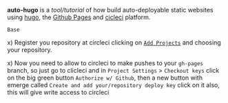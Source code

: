 **auto-hugo** is a *tool/tutorial* of how build auto-deployable static websites using
[hugo](https://gohugo.io/), the [Github Pages](https://pages.github.com/) and
[cicleci](https://circleci.com/) platform.

```foo
Base
```

x) Register you repository at circleci clicking on [`Add Projects`](https://circleci.com/add-projects) and choosing your repository.

x) Now you need to allow to circleci to make pushes to your `gh-pages` branch, so just go to clicleci and in `Project Settings` > `Checkout keys` click on the big green button `Authorize w/ Github`, then a new button with emerge called `Create and add your/repository deploy key` click on it also, this will give write access to circleci

